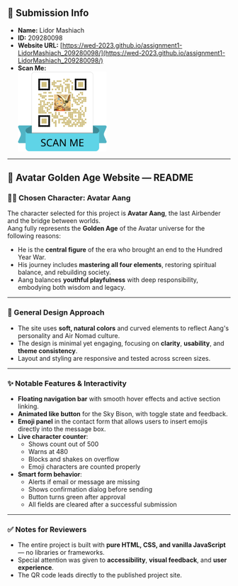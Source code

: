 ## 📄 Submission Info

- **Name:** Lidor Mashiach  
- **ID:** 209280098  
- **Website URL:** [https://wed-2023.github.io/assignment1-LidorMashiach_209280098/](https://wed-2023.github.io/assignment1-LidorMashiach_209280098/)  
- **Scan Me:**  
  <img src="QR/avatar_qr.png" alt="QR code to website" width="200">

---

## 🌟 Avatar Golden Age Website — README

### 🧙‍♂️ Chosen Character: Avatar Aang  
The character selected for this project is **Avatar Aang**, the last Airbender and the bridge between worlds.  
Aang fully represents the **Golden Age** of the Avatar universe for the following reasons:

- He is the **central figure** of the era who brought an end to the Hundred Year War.
- His journey includes **mastering all four elements**, restoring spiritual balance, and rebuilding society.
- Aang balances **youthful playfulness** with deep responsibility, embodying both wisdom and legacy.

---

### 🎨 General Design Approach

- The site uses **soft, natural colors** and curved elements to reflect Aang's personality and Air Nomad culture.
- The design is minimal yet engaging, focusing on **clarity**, **usability**, and **theme consistency**.
- Layout and styling are responsive and tested across screen sizes.

---

### ✨ Notable Features & Interactivity

- **Floating navigation bar** with smooth hover effects and active section linking.
- **Animated like button** for the Sky Bison, with toggle state and feedback.
- **Emoji panel** in the contact form that allows users to insert emojis directly into the message box.
- **Live character counter**:
  - Shows count out of 500  
  - Warns at 480  
  - Blocks and shakes on overflow  
  - Emoji characters are counted properly
- **Smart form behavior**:
  - Alerts if email or message are missing  
  - Shows confirmation dialog before sending  
  - Button turns green after approval  
  - All fields are cleared after a successful submission

---

### ✅ Notes for Reviewers

- The entire project is built with **pure HTML, CSS, and vanilla JavaScript** — no libraries or frameworks.
- Special attention was given to **accessibility**, **visual feedback**, and **user experience**.
- The QR code leads directly to the published project site.
